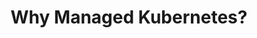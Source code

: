 ---
docType: "Course"
title: "5. Why Managed Kubernetes?"
description: "Learn about the benefits of using managed Kubernetes services and how they can simplify your Kubernetes experience."
lectures: 4
courseTitle: "Why Managed Kubernetes?"
themeColor: "#00B39F"
order: 3
cardImage: ""
toc:
  [
    "managed-kubernetes",
    "managed-ecosystems",
  ]
---